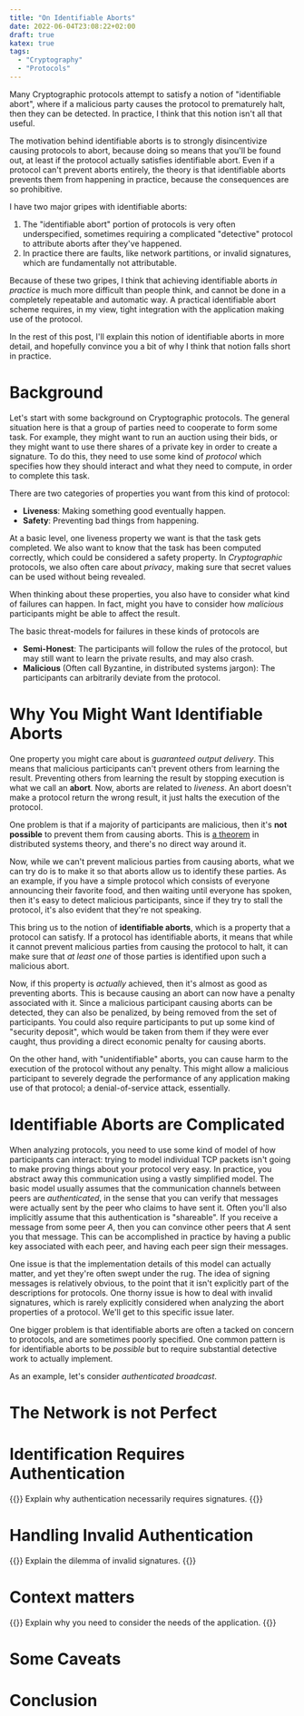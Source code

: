 ```yaml
---
title: "On Identifiable Aborts"
date: 2022-06-04T23:08:22+02:00
draft: true
katex: true
tags:
  - "Cryptography"
  - "Protocols"
---
```


Many Cryptographic protocols attempt to satisfy a notion of "identifiable
abort", where if a malicious party causes the protocol to prematurely halt,
then they can be detected.
In practice, I think that this notion isn't all that useful.
<!--more-->

The motivation behind identifiable aborts is to strongly disincentivize
causing protocols to abort, because doing so means that you'll be found
out, at least if the protocol actually satisfies identifiable abort.
Even if a protocol can't prevent aborts entirely, the theory is that
identifiable aborts prevents them from happening in practice, because
the consequences are so prohibitive.

I have two major gripes with identifiable aborts:
1. The "identifiable abort" portion of protocols is very often underspecified,
   sometimes requiring a complicated "detective" protocol to attribute aborts
   after they've happened.
2. In practice there are faults, like network partitions, or invalid signatures,
   which are fundamentally not attributable.

Because of these two gripes, I think that achieving identifiable aborts
*in practice* is much more difficult than people think, and cannot be done
in a completely repeatable and automatic way.
A practical identifiable abort scheme requires, in my view, tight integration
with the application making use of the protocol.

In the rest of this post, I'll explain this notion of identifiable aborts
in more detail, and hopefully convince you a bit of why I think that
notion falls short in practice.

# Background

Let's start with some background on Cryptographic protocols.
The general situation here is that a group of parties need to cooperate
to form some task.
For example, they might want to run an auction using their bids, or they
might want to use there shares of a private key in order to create a signature.
To do this, they need to use some kind of *protocol* which specifies how
they should interact and what they need to compute, in order to complete
this task.

There are two categories of properties you want from this kind of protocol:

- **Liveness**: Making something good eventually happen.
- **Safety**: Preventing bad things from happening.

At a basic level, one liveness property we want is that the task gets
completed.
We also want to know that the task has been computed correctly,
which could be considered a safety property.
In *Cryptographic* protocols,
we also often care about *privacy*, making sure that secret values
can be used without being revealed.

When thinking about these properties, you also have to consider
what kind of failures can happen. In fact, might you have to consider
how *malicious* participants might be able to affect the result.

The basic threat-models for failures in these kinds of protocols are

- **Semi-Honest**: The participants will follow the rules of the protocol,
but may still want to learn the private results, and may also crash.
- **Malicious** (Often call Byzantine, in distributed systems jargon): The participants can arbitrarily deviate from the protocol.

# Why You Might Want Identifiable Aborts

One property you might care about is *guaranteed output delivery*.
This means that malicious participants can't prevent others from
learning the result. Preventing others from learning the result by
stopping execution is what we call an **abort**. Now, aborts are
related to *liveness*. An abort doesn't make a protocol return the wrong
result, it just halts the execution of the protocol.

One problem is that if a majority of participants are malicious,
then it's **not possible** to prevent them from causing aborts.
This is [a theorem](https://dl.acm.org/doi/10.1145/12130.12168)
in distributed systems theory, and there's no direct way around it.

Now, while we can't prevent malicious parties from causing aborts,
what we can try do is to make it so that aborts allow us to identify
these parties. As an example, if you have a simple protocol which
consists of everyone announcing their favorite food, and then waiting
until everyone has spoken, then it's easy to detect malicious participants,
since if they try to stall the protocol, it's also evident that they're
not speaking.

This bring us to the notion of **identifiable aborts**, which is a
property that a protocol can satisfy.
If a protocol has identifiable aborts, it means that while it cannot
prevent malicious parties from causing the protocol to halt, it
can make sure that *at least one* of those parties is identified
upon such a malicious abort.

Now, if this property is *actually* achieved, then it's almost as good
as preventing aborts. This is because causing an abort can now
have a penalty associated with it. Since a malicious participant
causing aborts can be detected, they can also be penalized, by being
removed from the set of participants. You could also require
participants to put up some kind of "security deposit", which would
be taken from them if they were ever caught, thus providing a direct
economic penalty for causing aborts.

On the other hand, with "unidentifiable" aborts, you can cause
harm to the execution of the protocol without any penalty.
This might allow a malicious participant to severely degrade the performance
of any application making use of that protocol; a denial-of-service attack,
essentially.

# Identifiable Aborts are Complicated

When analyzing protocols, you need to use some kind of model of how
participants can interact:
trying to model individual TCP packets isn't going to make proving
things about your protocol very easy. In practice, you abstract
away this communication using a vastly simplified model. The basic
model usually assumes that the communication channels between
peers are *authenticated*, in the sense that you can verify
that messages were actually sent by the peer who claims to have sent it.
Often you'll also implicitly assume that this authentication
is "shareable". If you receive a message from some peer $A$,
then you can convince other peers that $A$ sent you that message.
This can be accomplished in practice by having a public key associated
with each peer, and having each peer sign their messages.

One issue is that the implementation details of this model can actually
matter, and yet they're often swept under the rug. The idea of
signing messages is relatively obvious, to the point that it isn't
explicitly part of the descriptions for protocols. One thorny issue
is how to deal with invalid signatures, which is rarely explicitly
considered when analyzing the abort properties of a protocol. We'll
get to this specific issue later.

One bigger problem is that identifiable aborts are often a tacked
on concern to protocols, and are sometimes poorly specified.
One common pattern is for identifiable aborts to be *possible*
but to require substantial detective work to actually implement.

As an example, let's consider *authenticated broadcast*.

# The Network is not Perfect

# Identification Requires Authentication

{{<todo>}}
Explain why authentication necessarily requires signatures.
{{</todo>}}

# Handling Invalid Authentication

{{<todo>}}
Explain the dilemma of invalid signatures.
{{</todo>}}

# Context matters

{{<todo>}}
Explain why you need to consider the needs of the application.
{{</todo>}}

# Some Caveats

# Conclusion

